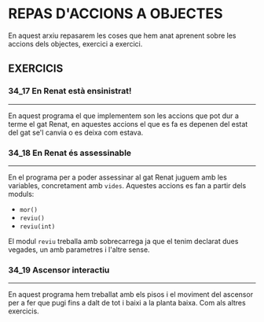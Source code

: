 # REPAS D'ACCIONS A OBJECTES

En aquest arxiu repasarem les coses que hem anat aprenent
sobre les accions dels objectes, exercici a exercici.

## EXERCICIS

### 34_17 En Renat està ensinistrat!
<hr>

En aquest programa el que implementem son les accions que
pot dur a terme el gat Renat, en aquestes accions el que es
fa es depenen del estat del gat se'l canvia o es deixa com
estava.

### 34_18 En Renat és assessinable
<hr>

En el programa per a poder assessinar al gat Renat juguem amb
les variables, concretament amb ``vides``. Aquestes accions es
fan a partir dels moduls:
- ``mor()``
- ``reviu()``
- ``reviu(int)``

El modul ``reviu`` treballa amb sobrecarrega ja que el tenim
declarat dues vegades, un amb parametres i l'altre sense.

### 34_19 Ascensor interactiu
<hr>

En aquest programa hem treballat amb els pisos i el moviment
del ascensor per a fer que pugi fins a dalt de tot i baixi a la
planta baixa. Com als altres exercicis.